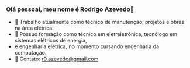 ### Olá pessoal, meu nome é Rodrigo Azevedo👋

- 🔭 Trabalho atualmente como técnico de manutenção, projetos e obras na área elétrica.
- 🌱 Possuo formação como técnico em eletreletrônica, tecnólogo em sistemas elétricos de energia,
- e engenharia elétrica, no momento cursando engenharia da computação.
- 📧 Contato: r9.azevedo@gmail.com
